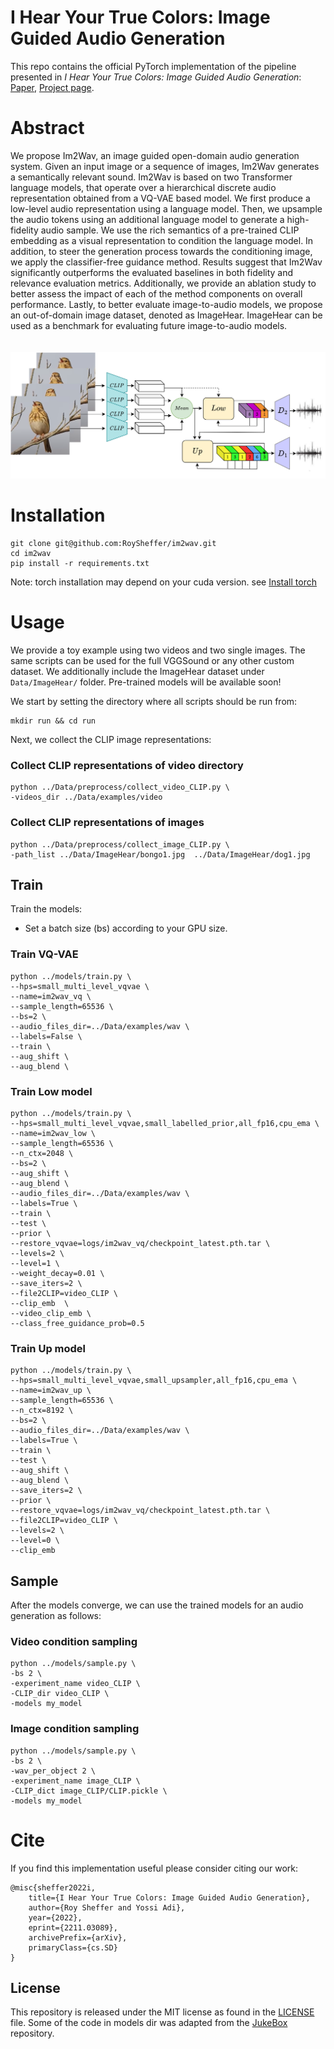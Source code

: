 # I Hear Your True Colors: Image Guided Audio Generation
This repo contains the official PyTorch implementation of the pipeline presented in *I Hear Your True Colors: Image Guided Audio Generation*: [Paper](https://arxiv.org/abs/2211.03089), [Project page](https://pages.cs.huji.ac.il/adiyoss-lab/im2wav/).

# Abstract
We propose Im2Wav, an image guided open-domain audio generation system. Given an input image or a sequence of images, Im2Wav generates a semantically relevant sound. Im2Wav is based on two Transformer language models, that operate over a hierarchical discrete audio representation obtained from a VQ-VAE based model. We first produce a low-level audio representation using a language model. Then, we upsample the audio tokens using an additional language model to generate a high-fidelity audio sample. We use the rich semantics of a pre-trained CLIP embedding as a visual representation to condition the language model. In addition, to steer the generation process towards the conditioning image, we apply the classifier-free guidance method. Results suggest that Im2Wav significantly outperforms the evaluated baselines in both fidelity and relevance evaluation metrics. Additionally, we provide an ablation study to better assess the impact of each of the method components on overall performance. Lastly, to better evaluate image-to-audio models, we propose an out-of-domain image dataset, denoted as ImageHear. ImageHear can be used as a benchmark for evaluating future image-to-audio models.
<br> <br> <br>
![Pipeline overview](etc/Architechture.svg)
<br>

# Installation
```
git clone git@github.com:RoySheffer/im2wav.git
cd im2wav
pip install -r requirements.txt
```
Note: torch installation may depend on your cuda version. see [Install torch](https://pytorch.org/get-started/locally/)

# Usage
We provide a toy example using two videos and two single images. The same scripts can be used for the full VGGSound or any other custom dataset.
We additionally include the ImageHear dataset under `Data/ImageHear/` folder.
Pre-trained models will be available soon!

We start by setting the directory where all scripts should be run from:<br>
```
mkdir run && cd run
```

Next, we collect the CLIP image representations:<br>

### Collect CLIP representations of video directory
```
python ../Data/preprocess/collect_video_CLIP.py \
-videos_dir ../Data/examples/video
```

### Collect CLIP representations of images
```
python ../Data/preprocess/collect_image_CLIP.py \
-path_list ../Data/ImageHear/bongo1.jpg  ../Data/ImageHear/dog1.jpg
```

## Train
Train the models:<br>
* Set a batch size (bs) according to your GPU size.
### Train VQ-VAE
```
python ../models/train.py \
--hps=small_multi_level_vqvae \
--name=im2wav_vq \
--sample_length=65536 \
--bs=2 \
--audio_files_dir=../Data/examples/wav \
--labels=False \
--train \
--aug_shift \
--aug_blend \
```

### Train Low model
```
python ../models/train.py \
--hps=small_multi_level_vqvae,small_labelled_prior,all_fp16,cpu_ema \
--name=im2wav_low \
--sample_length=65536 \
--n_ctx=2048 \
--bs=2 \
--aug_shift \
--aug_blend \
--audio_files_dir=../Data/examples/wav \
--labels=True \
--train \
--test \
--prior \
--restore_vqvae=logs/im2wav_vq/checkpoint_latest.pth.tar \
--levels=2 \
--level=1 \
--weight_decay=0.01 \
--save_iters=2 \
--file2CLIP=video_CLIP \
--clip_emb  \
--video_clip_emb \
--class_free_guidance_prob=0.5
```

### Train Up model
```
python ../models/train.py \
--hps=small_multi_level_vqvae,small_upsampler,all_fp16,cpu_ema \
--name=im2wav_up \
--sample_length=65536 \
--n_ctx=8192 \
--bs=2 \
--audio_files_dir=../Data/examples/wav \
--labels=True \
--train \
--test \
--aug_shift \
--aug_blend \
--save_iters=2 \
--prior \
--restore_vqvae=logs/im2wav_vq/checkpoint_latest.pth.tar \
--file2CLIP=video_CLIP \
--levels=2 \
--level=0 \
--clip_emb
```

## Sample
After the models converge, we can use the trained models for an audio generation as follows:<br>

### Video condition sampling
```
python ../models/sample.py \
-bs 2 \
-experiment_name video_CLIP \
-CLIP_dir video_CLIP \
-models my_model
```

### Image condition sampling
```
python ../models/sample.py \
-bs 2 \
-wav_per_object 2 \
-experiment_name image_CLIP \
-CLIP_dict image_CLIP/CLIP.pickle \
-models my_model
```

# Cite
If you find this implementation useful please consider citing our work:
```
@misc{sheffer2022i,
    title={I Hear Your True Colors: Image Guided Audio Generation},
    author={Roy Sheffer and Yossi Adi},
    year={2022},
    eprint={2211.03089},
    archivePrefix={arXiv},
    primaryClass={cs.SD}
}
```

## License
This repository is released under the MIT license as found in the [LICENSE](LICENSE) file. Some of the code in models dir was adapted from the [JukeBox](https://github.com/openai/jukebox) repository. 

